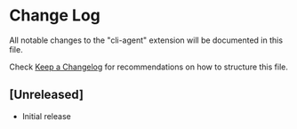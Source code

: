 # Change Log

All notable changes to the "cli-agent" extension will be documented in this file.

Check [Keep a Changelog](http://keepachangelog.com/) for recommendations on how to structure this file.

## [Unreleased]

- Initial release